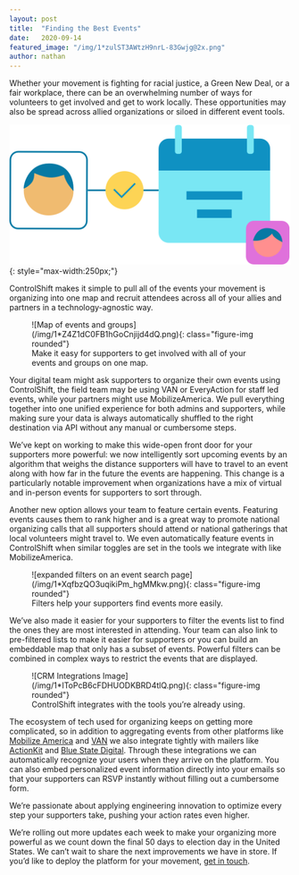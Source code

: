 ```yaml
---
layout:	post
title:	"Finding the Best Events"
date:	2020-09-14
featured_image: "/img/1*zulST3AWtzH9nrL-83Gwjg@2x.png"
author: nathan
---
```


Whether your movement is fighting for racial justice, a Green New Deal, or a fair workplace, there can be an overwhelming number of ways for volunteers to get involved and get to work locally. These opportunities may also be spread across allied organizations or siloed in different event tools.

![](/img/1*zulST3AWtzH9nrL-83Gwjg@2x.png){: style="max-width:250px;"}

ControlShift makes it simple to pull all of the events your movement is organizing into one map and recruit attendees across all of your allies and partners in a technology-agnostic way.

<figure markdown="1">
![Map of events and groups](/img/1*Z4Z1dC0FB1hGoCnjijd4dQ.png){: class="figure-img rounded"}
<figcaption class="figure-caption">
Make it easy for supporters to get involved with all of your events and groups on one map.
</figcaption>
</figure>

Your digital team might ask supporters to organize their own events using ControlShift, the field team may be using VAN or EveryAction for staff led events, while your partners might use MobilizeAmerica. We pull everything together into one unified experience for both admins and supporters, while making sure your data is always automatically shuffled to the right destination via API without any manual or cumbersome steps.

We’ve kept on working to make this wide-open front door for your supporters more powerful: we now intelligently sort upcoming events by an algorithm that weighs the distance supporters will have to travel to an event along with how far in the future the events are happening. This change is a particularly notable improvement when organizations have a mix of virtual and in-person events for supporters to sort through.

Another new option allows your team to feature certain events. Featuring events causes them to rank higher and is a great way to promote national organizing calls that all supporters should attend or national gatherings that local volunteers might travel to. We even automatically feature events in ControlShift when similar toggles are set in the tools we integrate with like MobilizeAmerica.

<figure markdown="1">
![expanded filters on an event search page](/img/1*XqfbzQO3uqikiPm_hgMMkw.png){: class="figure-img rounded"}
<figcaption class="figure-caption">
Filters help your supporters find events more easily.
</figcaption>
</figure>

We’ve also made it easier for your supporters to filter the events list to find the ones they are most interested in attending. Your team can also link to pre-filtered lists to make it easier for supporters or you can build an embeddable map that only has a subset of events. Powerful filters can be combined in complex ways to restrict the events that are displayed.

<figure markdown="1">
![CRM Integrations Image](/img/1*IToPcB6cFDHUODKBRD4tlQ.png){: class="figure-img rounded"}
<figcaption class="figure-caption">
ControlShift integrates with the tools you’re already using.
</figcaption>
</figure>

The ecosystem of tech used for organizing keeps on getting more complicated, so in addition to aggregating events from other platforms like [Mobilize America](https://www.mobilize.us/) and [VAN](https://act.ngpvan.com/votebuilder) we also integrate tightly with mailers like [ActionKit](https://www.actionkit.com/) and [Blue State Digital](https://tools.bluestatedigital.com/kb). Through these integrations we can automatically recognize your users when they arrive on the platform. You can also embed personalized event information directly into your emails so that your supporters can RSVP instantly without filling out a cumbersome form.

We’re passionate about applying engineering innovation to optimize every step your supporters take, pushing your action rates even higher.

We’re rolling out more updates each week to make your organizing more powerful as we count down the final 50 days to election day in the United States. We can’t wait to share the next improvements we have in store. If you’d like to deploy the platform for your movement, [get in touch](mailto:talk@controlshiftlabs.com).

